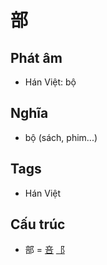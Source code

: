 # 部

## Phát âm
* Hán Việt: bộ

## Nghĩa
* bộ (sách, phim...)

## Tags
* Hán Việt

## Cấu trúc
* 部 = [咅](咅.md) [⻏](⻏.md)

<script>window.HANZI_FIELD='部';</script>